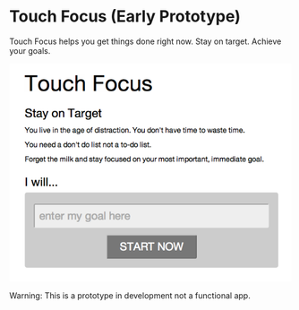 Touch Focus (Early Prototype)
===========

Touch Focus helps you get things done right now. Stay on target. Achieve your goals.

![Touch Focus Screenshot](http://github.com/adobbs/touch-focus/raw/master/img/focus2.png "Latest Screenshot")

Warning: This is a prototype in development not a functional app.